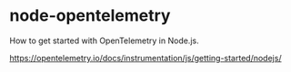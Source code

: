 # node-opentelemetry
How to get started with OpenTelemetry in Node.js.

https://opentelemetry.io/docs/instrumentation/js/getting-started/nodejs/